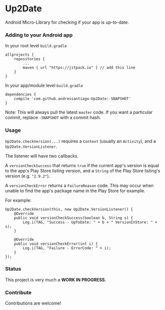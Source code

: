 # Up2Date
Android Micro-Library for checking if your app is up-to-date.

### Adding to your Android app
In your root level `build.gradle`

```	
allprojects {
	repositories {
		...
		maven { url "https://jitpack.io" } // add this line
	}
}
```

In your app/module level `build.gradle`

```
dependencies {
	compile 'com.github.andressantiago:Up2Date:-SNAPSHOT'
}
```

Note: This will always pull the latest `master` code. If you want a particular commit,
replace `-SNAPSHOT` with a commit hash.

### Usage
`Up2Date.checkVersion(...)` requires a `Context` (usually an `Activity`), and a `Up2Date.VersionListener`.

The listener will have two callbacks. 

A `versionCheckSuccess` that returns `true` if the current app's version is equal
to the app's Play Store listing version, and a `String` of the Play Store listing's version (e.g. `"2.9.2"`).

A `versionCheckError` returns a `FailureReason` code. This may occur when unable to find 
the app's package name in the Play Store for example.

For example:

```
Up2Date.checkVersion(this, new Up2Date.VersionListener() {
    @Override
    public void versionCheckSuccess(boolean b, String s) {
        Log.i(TAG, "Success - UpToDate: " + b + " VersionInStore: " + s);
    }
    
    @Override
    public void versionCheckError(int i) {
        Log.i(TAG, "Failure - ErrorCode: " + i);
    }
});
```

### Status
This project is very much a **WORK IN PROGRESS**.

### Contribute
Contributions are welcome!
